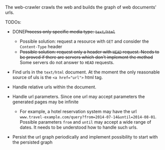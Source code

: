 The web-crawler crawls the web and builds the graph of web documents' urls.

TODOs:

* DONE<s>Process only specific media type: `text/html`</s>

    * Possible solution: request a resource with `GET` and consider the `Content-Type` header
    * <s>Possible solution: request only a header with `HEAD` request. Needs to be proved if there are servers which don't implement the method</s> Some servers do not answer to `HEAD` requests.

* Find urls in the `text/html` document. At the moment the only reasonable source of uls is the `<a href="url">` html tag.

* Handle relative urls within the document.

* Handle url parameters. Since one url may accept parameters the generated pages may be infinite

    * For example, a hotel reservation system may have the url `www.travel-example.com/query?from=2014-07-14&until=2014-08-01`.
    Possible parameters `from` and `until` may accept a wide range of dates. It needs to be understood how to handle such urls.

* Persist the url graph periodically and implement possibility to start with the persisted graph